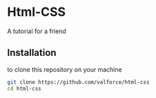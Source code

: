 # Html-CSS

A tutorial for a friend

## Installation

to clone this repository on your machine

```bash
git clone https://github.com/valforce/html-css
cd html-css
```
